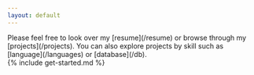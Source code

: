 ```yaml
---
layout: default
---
```


<article markdown="1">
Please feel free to look over my [resume](/resume) or browse through my [projects](/projects). You can also explore projects by skill such as [language](/languages) or [database](/db).
</article>

<section markdown="1">
{% include get-started.md %}
</section>
